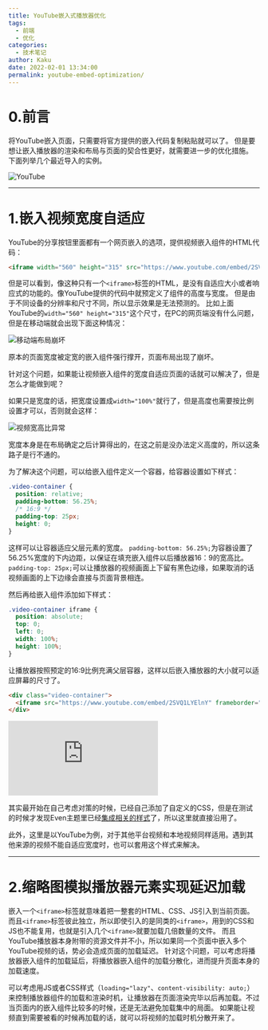 ```yaml
---
title: YouTube嵌入式播放器优化
tags:
  - 前端
  - 优化
categories:
  - 技术笔记
author: Kaku
date: 2022-02-01 13:34:00
permalink: youtube-embed-optimization/
---
```

# 0.前言

将YouTube嵌入页面，只需要将官方提供的嵌入代码复制粘贴就可以了。
但是要想让嵌入播放器的渲染和布局与页面的契合性更好，就需要进一步的优化措施。
下面列举几个最近导入的实例。

![YouTube](/youtube-embed-optimization/yt-icon.png)

<!--more-->

---

# 1.嵌入视频宽度自适应

YouTube的分享按钮里面都有一个网页嵌入的选项，提供视频嵌入组件的HTML代码：

```html
<iframe width="560" height="315" src="https://www.youtube.com/embed/2SVQ1LYElnY" frameborder="0" allow="accelerometer; autoplay; clipboard-write; encrypted-media; gyroscope; picture-in-picture" allowfullscreen></iframe>
```

但是可以看到，像这种只有一个`<iframe>`标签的HTML，是没有自适应大小或者响应式的功能的。像YouTube提供的代码中就预定义了组件的高度与宽度。
但是由于不同设备的分辨率和尺寸不同，所以显示效果是无法预测的。
比如上面YouTube的`width="560" height="315"`这个尺寸，在PC的网页端没有什么问题，但是在移动端就会出现下面这种情况：

![移动端布局崩坏](/youtube-embed-optimization/mobile-ng.png)

原本的页面宽度被定宽的嵌入组件强行撑开，页面布局出现了崩坏。

针对这个问题，如果能让视频嵌入组件的宽度自适应页面的话就可以解决了，但是怎么才能做到呢？

如果只是宽度的话，把宽度设置成`width="100%"`就行了，但是高度也需要按比例设置才可以，否则就会这样：

![视频宽高比异常](/youtube-embed-optimization/mobile-ng-2.png)

宽度本身是在布局确定之后计算得出的，在这之前是没办法定义高度的，所以这条路子是行不通的。

为了解决这个问题，可以给嵌入组件定义一个容器，给容器设置如下样式：

```css
.video-container {
  position: relative;
  padding-bottom: 56.25%;
  /* 16:9 */
  padding-top: 25px;
  height: 0;
}
```

这样可以让容器适应父层元素的宽度。
`padding-bottom: 56.25%;`为容器设置了56.25%宽度的下内边距，以保证在填充嵌入组件以后播放器16：9的宽高比。
`padding-top: 25px;`可以让播放器的视频画面上下留有黑色边缘，如果取消的话视频画面的上下边缘会直接与页面背景相连。

然后再给嵌入组件添加如下样式：

```css
.video-container iframe {
  position: absolute;
  top: 0;
  left: 0;
  width: 100%;
  height: 100%;
}
```
让播放器按照预定的16:9比例充满父层容器，这样以后嵌入播放器的大小就可以适应屏幕的尺寸了。

```html
<div class="video-container">
  <iframe src="https://www.youtube.com/embed/2SVQ1LYElnY" frameborder="0" allow="accelerometer; autoplay; clipboard-write; encrypted-media; gyroscope; picture-in-picture" allowfullscreen></iframe>
</div>
```

<div class="video-container">
  <iframe src="https://www.youtube.com/embed/2SVQ1LYElnY" frameborder="0" allow="accelerometer; autoplay; clipboard-write; encrypted-media; gyroscope; picture-in-picture" allowfullscreen></iframe>
</div>

其实最开始在自己考虑对策的时候，已经自己添加了自定义的CSS，但是在测试的时候才发现Even主题里已经[集成相关的样式](https://github.com/ahonn/hexo-theme-even/blob/master/source/css/_base.scss#L87-L102)了，所以这里就直接沿用了。

此外，这里是以YouTube为例，对于其他平台视频和本地视频同样适用。遇到其他来源的视频不能自适应宽度时，也可以套用这个样式来解决。

---

# 2.缩略图模拟播放器元素实现延迟加载

嵌入一个`<iframe>`标签就意味着把一整套的HTML、CSS、JS引入到当前页面。
而且`<iframe>`标签彼此独立，所以即使引入的是同类的`<iframe>`，用到的CSS和JS也不能复用，也就是引入几个`<iframe>`就要加载几倍数量的文件。
而且YouTube播放器本身附带的资源文件并不小，所以如果同一个页面中嵌入多个YouTube视频的话，势必会造成页面的加载延迟。
针对这个问题，可以考虑将播放器嵌入组件的加载延后，将播放器嵌入组件的加载分散化，进而提升页面本身的加载速度。

可以考虑用JS或者CSS样式（`loading="lazy"`、`content-visibility: auto;`）来控制播放器组件的加载和渲染时机，让播放器在页面渲染完毕以后再加载。不过当页面内的嵌入组件比较多的时候，还是无法避免加载集中的局面。
如果能让视频直到需要被看的时候再加载的话，就可以将视频的加载时机分散开来了。

